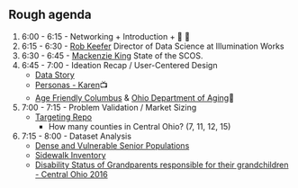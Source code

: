 ## Rough agenda

1. 6:00 - 6:15 - Networking + Introduction + :hamburger: :beer:
1. 6:15 - 6:30 - [Rob Keefer](https://www.linkedin.com/in/robkeefer/) Director of Data Science at Illumination Works
1. 6:30 - 6:45 - [Mackenzie King](https://www.linkedin.com/in/mackenzie-king-999225b/) State of the SCOS.
1. 6:45 - 7:00 - Ideation Recap / User-Centered Design
   * [Data Story](https://www.smartcolumbusos.com/data-stories/data-paves-the-way-to-help-older-adults-get-around)
   * [Personas - Karen](https://www.youtube.com/watch?v=pDZXEImJv0U):tv:
   * [Age Friendly Columbus](https://agefriendlycolumbus.org/) & [Ohio Department of Aging](https://www.aging.ohio.gov/):link:
1. 7:00 - 7:15 - Problem Validation / Market Sizing
   * [Targeting Repo](https://github.com/SCODEMeetup/targeting)
     * How many counties in Central Ohio? (7, 11, 12, 15)
1. 7:15 - 8:00 - Dataset Analysis
   * [Dense and Vulnerable Senior Populations](https://ckan.smartcolumbusos.com/dataset/dense-and-vulnerable-senior-populations)
   * [Sidewalk Inventory](https://ckan.smartcolumbusos.com/dataset/sidewalk-inventory1)
   * [Disability Status of Grandparents responsible for their grandchildren - Central Ohio 2016](https://ckan.smartcolumbusos.com/dataset/disability-status-of-grandparents-responsible-for-their-grandchildren-central-ohio-2016)
